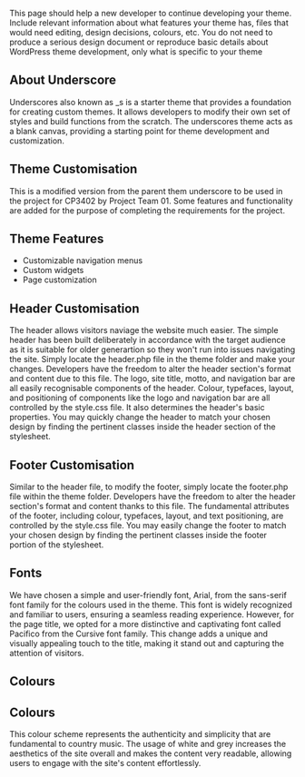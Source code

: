 This page should help a new developer to continue developing your theme. Include
relevant information about what features your theme has, files that would need editing, design
decisions, colours, etc. You do not need to produce a serious design document or reproduce basic
details about WordPress theme development, only what is specific to your theme


## About Underscore
Underscores also known as _s is a starter theme that provides a foundation for creating custom themes. It allows developers to modify their own set of styles and build functions from the scratch. The underscores theme acts as a blank canvas, providing a starting point for theme development and customization.

## Theme Customisation
This is a modified version from the parent them underscore to be used in the project for CP3402 by Project Team 01. Some features and functionality are added for the purpose of completing the requirements for the project.

## Theme Features
* Customizable navigation menus
* Custom widgets
* Page customization

## Header Customisation
The header allows visitors naviage the website much easier. The simple header has been built deliberately in accordance with the target audience as it is suitable for older generartion so they won't run into issues navigating the site. Simply locate the header.php file in the theme folder and make your changes. Developers have the freedom to alter the header section's format and content due to this file. The logo, site title, motto, and navigation bar are all easily recognisable components of the header. Colour, typefaces, layout, and positioning of components like the logo and navigation bar are all controlled by the style.css file. It also determines the header's basic properties. You may quickly change the header to match your chosen design by finding the pertinent classes inside the header section of the stylesheet.

## Footer Customisation
Similar to the header file, to modify the footer, simply locate the footer.php file within the theme folder. Developers have the freedom to alter the header section's format and content thanks to this file. The fundamental attributes of the footer, including colour, typefaces, layout, and text positioning, are controlled by the style.css file. You may easily change the footer to match your chosen design by finding the pertinent classes inside the footer portion of the stylesheet.

## Fonts
We have chosen a simple and user-friendly font, Arial, from the sans-serif font family for the colours used in the theme. This font is widely recognized and familiar to users, ensuring a seamless reading experience. However, for the page title, we opted for a more distinctive and captivating font called Pacifico from the Cursive font family. This change adds a unique and visually appealing touch to the title, making it stand out and capturing the attention of visitors.
## Colours

## Colours
This colour scheme represents the authenticity and simplicity that are fundamental to country music. The usage of white and grey increases the aesthetics of the site overall and makes the content very readable, allowing users to engage with the site's content effortlessly.
